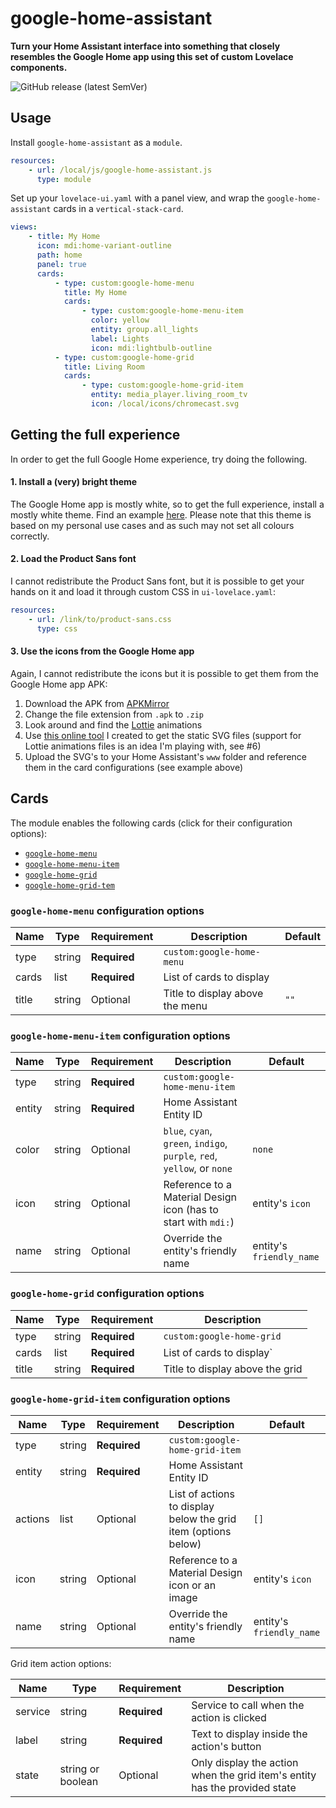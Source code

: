 # google-home-assistant

**Turn your Home Assistant interface into something that closely resembles the Google Home app using this set of custom Lovelace components.**

![GitHub release (latest SemVer)](https://img.shields.io/github/v/release/nielsrowinbik/google-home-assistant)

## Usage

Install `google-home-assistant` as a `module`.

```yaml
resources:
    - url: /local/js/google-home-assistant.js
      type: module
```

Set up your `lovelace-ui.yaml` with a panel view, and wrap the `google-home-assistant` cards in a `vertical-stack-card`.

```yaml
views:
    - title: My Home
      icon: mdi:home-variant-outline
      path: home
      panel: true
      cards:
          - type: custom:google-home-menu
            title: My Home
            cards:
                - type: custom:google-home-menu-item
                  color: yellow
                  entity: group.all_lights
                  label: Lights
                  icon: mdi:lightbulb-outline
          - type: custom:google-home-grid
            title: Living Room
            cards:
                - type: custom:google-home-grid-item
                  entity: media_player.living_room_tv
                  icon: /local/icons/chromecast.svg
```

## Getting the full experience

In order to get the full Google Home experience, try doing the following.

#### 1. Install a (very) bright theme

The Google Home app is mostly white, so to get the full experience, install a mostly white theme. Find an example [here](https://github.com/nielsrowinbik/home/blob/master/themes/light.yaml). Please note that this theme is based on my personal use cases and as such may not set all colours correctly.

#### 2. Load the Product Sans font

I cannot redistribute the Product Sans font, but it is possible to get your hands on it and load it through custom CSS in `ui-lovelace.yaml`:

```yaml
resources:
    - url: /link/to/product-sans.css
      type: css
```

#### 3. Use the icons from the Google Home app

Again, I cannot redistribute the icons but it is possible to get them from the Google Home app APK:

1. Download the APK from [APKMirror](https://www.apkmirror.com)
2. Change the file extension from `.apk` to `.zip`
3. Look around and find the [Lottie]() animations
4. Use [this online tool](https://lottie-to-svg.netlify.com) I created to get the static SVG files (support for Lottie animations files is an idea I'm playing with, see #6)
5. Upload the SVG's to your Home Assistant's `www` folder and reference them in the card configurations (see example above)

## Cards

The module enables the following cards (click for their configuration options):

-   [`google-home-menu`](#google-home-menu-configuration-options)
-   [`google-home-menu-item`](#google-home-menu-item-configuration-options)
-   [`google-home-grid`](#google-home-grid-configuration-options)
-   [`google-home-grid-tem`](#google-home-grid-item-configuration-options)

### `google-home-menu` configuration options

| Name  | Type   | Requirement  | Description                     | Default |
| ----- | ------ | ------------ | ------------------------------- | ------- |
| type  | string | **Required** | `custom:google-home-menu`       |         |
| cards | list   | **Required** | List of cards to display        |         |
| title | string | Optional     | Title to display above the menu | `""`    |

### `google-home-menu-item` configuration options

| Name   | Type   | Requirement  | Description                                                             | Default                  |
| ------ | ------ | ------------ | ----------------------------------------------------------------------- | ------------------------ |
| type   | string | **Required** | `custom:google-home-menu-item`                                          |                          |
| entity | string | **Required** | Home Assistant Entity ID                                                |                          |
| color  | string | Optional     | `blue`, `cyan`, `green`, `indigo`, `purple`, `red`, `yellow`, or `none` | `none`                   |
| icon   | string | Optional     | Reference to a Material Design icon (has to start with `mdi:`)          | entity's `icon`          |
| name   | string | Optional     | Override the entity's friendly name                                     | entity's `friendly_name` |

### `google-home-grid` configuration options

| Name  | Type   | Requirement  | Description                     |
| ----- | ------ | ------------ | ------------------------------- |
| type  | string | **Required** | `custom:google-home-grid`       |
| cards | list   | **Required** | List of cards to display`       |
| title | string | **Required** | Title to display above the grid |

### `google-home-grid-item` configuration options

| Name    | Type   | Requirement  | Description                                                    | Default                  |
| ------- | ------ | ------------ | -------------------------------------------------------------- | ------------------------ |
| type    | string | **Required** | `custom:google-home-grid-item`                                 |                          |
| entity  | string | **Required** | Home Assistant Entity ID                                       |                          |
| actions | list   | Optional     | List of actions to display below the grid item (options below) | `[]`                     |
| icon    | string | Optional     | Reference to a Material Design icon or an image                | entity's `icon`          |
| name    | string | Optional     | Override the entity's friendly name                            | entity's `friendly_name` |

Grid item action options:

| Name    | Type              | Requirement  | Description                                                                |
| ------- | ----------------- | ------------ | -------------------------------------------------------------------------- |
| service | string            | **Required** | Service to call when the action is clicked                                 |
| label   | string            | **Required** | Text to display inside the action's button                                 |
| state   | string or boolean | Optional     | Only display the action when the grid item's entity has the provided state |
